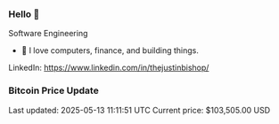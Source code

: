 ### Hello 🤙  

Software Engineering

- 🔭 I love computers, finance, and building things.
  
LinkedIn: https://www.linkedin.com/in/thejustinbishop/  






































### Bitcoin Price Update
Last updated: 2025-05-13 11:11:51 UTC
Current price: $103,505.00 USD

